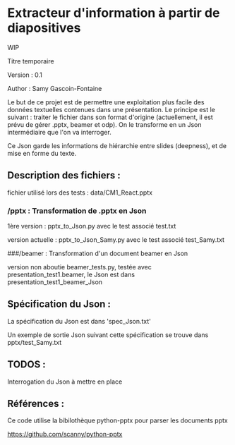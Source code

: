 # Extracteur d'information à partir de diapositives

WIP

Titre temporaire

Version : 0.1

Author : Samy Gascoin-Fontaine

Le but de ce projet est de permettre une exploitation plus facile des données textuelles contenues dans une présentation. Le principe est le suivant : traiter le fichier dans son format d'origine (actuellement, il est prévu de gérer .pptx, beamer et odp). On le transforme en un Json intermédiaire que l'on va interroger. 

Ce Json garde les informations de hiérarchie entre slides (deepness), et de mise en forme du texte.

## Description des fichiers :

fichier utilisé lors des tests : data/CM1_React.pptx

### /pptx : Transformation de .pptx en Json

1ère version : pptx_to_Json.py avec le test associé test.txt

version actuelle : pptx_to_Json_Samy.py avec le test associé test_Samy.txt

###/beamer : Transformation d'un document beamer en Json

version non aboutie beamer_tests.py, testée avec presentation_test1.beamer, le Json est dans presentation_test1_beamer_Json

## Spécification du Json :

La spécification du Json est dans 'spec_Json.txt'	        

Un exemple de sortie Json suivant cette spécification se trouve dans pptx/test_Samy.txt


## TODOS :

Interrogation du Json à mettre en place

## Références : 

Ce code utilise la bibilothèque python-pptx pour parser les documents pptx

https://github.com/scanny/python-pptx
